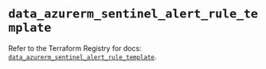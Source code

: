 # `data_azurerm_sentinel_alert_rule_template`

Refer to the Terraform Registry for docs: [`data_azurerm_sentinel_alert_rule_template`](https://registry.terraform.io/providers/hashicorp/azurerm/4.9.0/docs/data-sources/sentinel_alert_rule_template).
